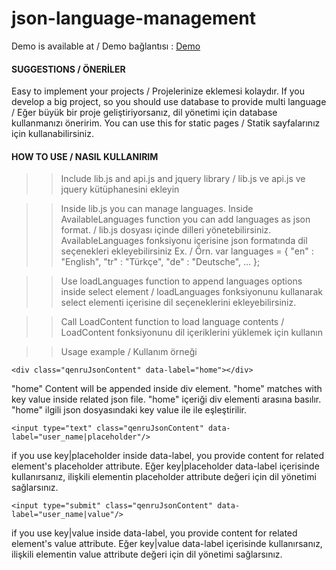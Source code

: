 # json-language-management


Demo is available at / Demo bağlantısı : [Demo](plugin.softbax.com/jsonLM)


#### SUGGESTIONS / ÖNERİLER

Easy to implement your projects / Projelerinize eklemesi kolaydır.
If you develop a big project, so you should use database to provide multi language / Eğer büyük bir proje geliştiriyorsanız, dil yönetimi için database kullanmanızı öneririm.
You can use this for static pages / Statik sayfalarınız için kullanabilirsiniz.

#### HOW TO USE / NASIL KULLANIRIM

>> Include lib.js and api.js and jquery library / lib.js ve api.js ve jquery kütüphanesini ekleyin

>> Inside lib.js you can manage languages. Inside AvailableLanguages function you can add languages as json format. / lib.js dosyası içinde dilleri yönetebilirsiniz. AvailableLanguages fonksiyonu içerisine json formatında dil seçenekleri ekleyebilirsiniz
Ex. / Örn.
var languages = {
      "en" : "English",
      "tr" : "Türkçe",
      "de" : "Deutsche",
      ...
    };
    
>> Use loadLanguages function to append languages options inside select element / loadLanguages fonksiyonunu kullanarak select elementi içerisine dil seçeneklerini ekleyebilirsiniz.

>> Call LoadContent function to load language contents / LoadContent fonksiyonunu dil içeriklerini yüklemek için kullanın

>> Usage example / Kullanım örneği

`<div class="qenruJsonContent" data-label="home"></div>`

"home" Content will be appended inside div element. "home" matches with key value inside related json file.
"home" içeriği div elementi arasına basılır. "home" ilgili json dosyasındaki key value ile ile eşleştirilir.

`<input type="text" class="qenruJsonContent" data-label="user_name|placeholder"/>`

if you use key|placeholder inside data-label, you provide content for related element's placeholder attribute.
Eğer key|placeholder data-label içerisinde kullanırsanız, ilişkili elementin placeholder attribute değeri için dil yönetimi sağlarsınız.

`<input type="submit" class="qenruJsonContent" data-label="user_name|value"/>`

if you use key|value inside data-label, you provide content for related element's value attribute.
Eğer key|value data-label içerisinde kullanırsanız, ilişkili elementin value attribute değeri için dil yönetimi sağlarsınız.


